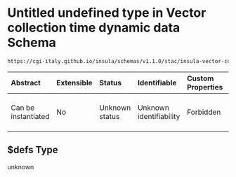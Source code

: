 # Untitled undefined type in Vector collection time dynamic data Schema

```txt
https://cgi-italy.github.io/insula/schemas/v1.1.0/stac/insula-vector-collection-time-dynamic-data.schema.json#/$defs
```



| Abstract            | Extensible | Status         | Identifiable            | Custom Properties | Additional Properties | Access Restrictions | Defined In                                                                                                                                             |
| :------------------ | :--------- | :------------- | :---------------------- | :---------------- | :-------------------- | :------------------ | :----------------------------------------------------------------------------------------------------------------------------------------------------- |
| Can be instantiated | No         | Unknown status | Unknown identifiability | Forbidden         | Allowed               | none                | [insula-vector-collection-time-dynamic-data.schema.json\*](schemas/stac/insula-vector-collection-time-dynamic-data.schema.json) |

## $defs Type

unknown
